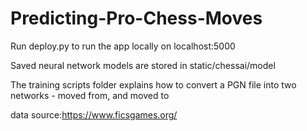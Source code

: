 # Predicting-Pro-Chess-Moves

Run deploy.py to run the app locally on localhost:5000

Saved neural network models are stored in static/chessai/model

The training scripts folder explains how to convert a PGN file into two networks - moved from, and moved to

data source:https://www.ficsgames.org/
